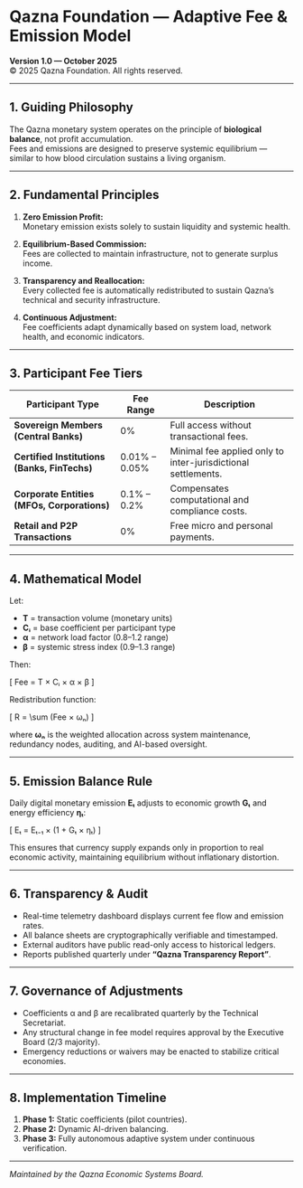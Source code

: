 # Qazna Foundation — Adaptive Fee & Emission Model  
**Version 1.0 — October 2025**  
© 2025 Qazna Foundation. All rights reserved.

---

## 1. Guiding Philosophy

The Qazna monetary system operates on the principle of **biological balance**, not profit accumulation.  
Fees and emissions are designed to preserve systemic equilibrium — similar to how blood circulation sustains a living organism.

---

## 2. Fundamental Principles

1. **Zero Emission Profit:**  
   Monetary emission exists solely to sustain liquidity and systemic health.

2. **Equilibrium-Based Commission:**  
   Fees are collected to maintain infrastructure, not to generate surplus income.

3. **Transparency and Reallocation:**  
   Every collected fee is automatically redistributed to sustain Qazna’s technical and security infrastructure.

4. **Continuous Adjustment:**  
   Fee coefficients adapt dynamically based on system load, network health, and economic indicators.

---

## 3. Participant Fee Tiers

| Participant Type | Fee Range | Description |
|------------------|------------|--------------|
| **Sovereign Members (Central Banks)** | 0% | Full access without transactional fees. |
| **Certified Institutions (Banks, FinTechs)** | 0.01% – 0.05% | Minimal fee applied only to inter-jurisdictional settlements. |
| **Corporate Entities (MFOs, Corporations)** | 0.1% – 0.2% | Compensates computational and compliance costs. |
| **Retail and P2P Transactions** | 0% | Free micro and personal payments. |

---

## 4. Mathematical Model

Let:

- **T** = transaction volume (monetary units)  
- **Cᵢ** = base coefficient per participant type  
- **α** = network load factor (0.8–1.2 range)  
- **β** = systemic stress index (0.9–1.3 range)  

Then:

\[
Fee = T × Cᵢ × α × β
\]

Redistribution function:

\[
R = \sum (Fee × ωₙ)
\]

where **ωₙ** is the weighted allocation across system maintenance, redundancy nodes, auditing, and AI-based oversight.

---

## 5. Emission Balance Rule

Daily digital monetary emission **Eₜ** adjusts to economic growth **Gₜ** and energy efficiency **ηₜ**:

\[
Eₜ = Eₜ₋₁ × (1 + Gₜ × ηₜ)
\]

This ensures that currency supply expands only in proportion to real economic activity, maintaining equilibrium without inflationary distortion.

---

## 6. Transparency & Audit

- Real-time telemetry dashboard displays current fee flow and emission rates.  
- All balance sheets are cryptographically verifiable and timestamped.  
- External auditors have public read-only access to historical ledgers.  
- Reports published quarterly under **“Qazna Transparency Report”**.

---

## 7. Governance of Adjustments

- Coefficients α and β are recalibrated quarterly by the Technical Secretariat.  
- Any structural change in fee model requires approval by the Executive Board (2/3 majority).  
- Emergency reductions or waivers may be enacted to stabilize critical economies.

---

## 8. Implementation Timeline

1. **Phase 1:** Static coefficients (pilot countries).  
2. **Phase 2:** Dynamic AI-driven balancing.  
3. **Phase 3:** Fully autonomous adaptive system under continuous verification.

---

*Maintained by the Qazna Economic Systems Board.*
